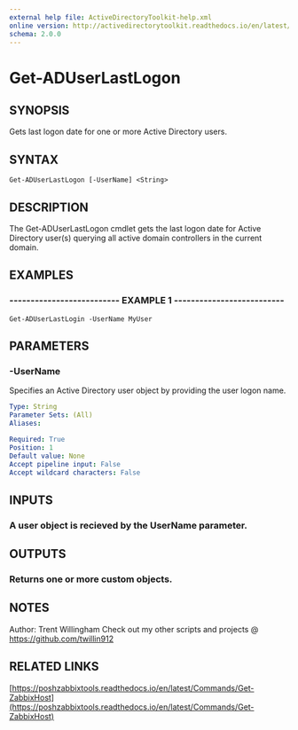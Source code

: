 ```yaml
---
external help file: ActiveDirectoryToolkit-help.xml
online version: http://activedirectorytoolkit.readthedocs.io/en/latest/en-US/Get-ADUserLastLogon/
schema: 2.0.0
---
```


# Get-ADUserLastLogon

## SYNOPSIS
Gets last logon date for one or more Active Directory users.

## SYNTAX

```
Get-ADUserLastLogon [-UserName] <String>
```

## DESCRIPTION
The Get-ADUserLastLogon cmdlet gets the last logon date for Active Directory user(s) querying all active domain controllers in the current domain.

## EXAMPLES

### -------------------------- EXAMPLE 1 --------------------------
```
Get-ADUserLastLogin -UserName MyUser
```

## PARAMETERS

### -UserName
Specifies an Active Directory user object by providing the user logon name.

```yaml
Type: String
Parameter Sets: (All)
Aliases:

Required: True
Position: 1
Default value: None
Accept pipeline input: False
Accept wildcard characters: False
```

## INPUTS

### A user object is recieved by the UserName parameter.

## OUTPUTS

### Returns one or more custom objects.

## NOTES
Author: Trent Willingham
Check out my other scripts and projects @ https://github.com/twillin912

## RELATED LINKS

[https://poshzabbixtools.readthedocs.io/en/latest/Commands/Get-ZabbixHost](https://poshzabbixtools.readthedocs.io/en/latest/Commands/Get-ZabbixHost)

